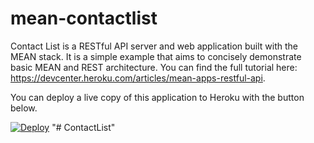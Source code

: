 # mean-contactlist

Contact List is a RESTful API server and web application built with the MEAN stack. It is a simple example that aims to concisely demonstrate basic MEAN and REST architecture. You can find the full tutorial here: https://devcenter.heroku.com/articles/mean-apps-restful-api.

You can deploy a live copy of this application to Heroku with the button below.

[![Deploy](https://www.herokucdn.com/deploy/button.png)](https://heroku.com/deploy?template=https://github.com/chrisckchang/mean-contactlist)
"# ContactList" 
